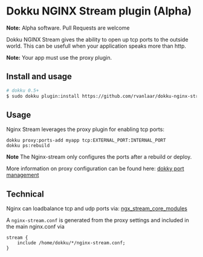 # Dokku NGINX Stream plugin (Alpha)

**Note:** Alpha software. Pull Requests are welcome

Dokku NGINX Stream gives the ability to open up tcp ports
to the outside world. This can be usefull when your application
speaks more than http.

**Note:** Your app must use the proxy plugin.

## Install and usage

```sh
# dokku 0.5+
$ sudo dokku plugin:install https://github.com/rvanlaar/dokku-nginx-stream.git
```
## Usage
Nginx Stream leverages the proxy plugin for enabling tcp ports:
```
dokku proxy:ports-add myapp tcp:EXTERNAL_PORT:INTERNAL_PORT
dokku ps:rebuild
```

**Note** The Nginx-stream only configures the ports after
a rebuild or deploy.

More information on proxy configuration can be found here:
[dokky port management](http://dokku.viewdocs.io/dokku/networking/port-management/)

## Technical

Nginx can loadbalance tcp and udp ports via:
[ngx_stream_core_modules](http://nginx.org/en/docs/stream/ngx_stream_core_module.html)

A `nginx-stream.conf` is generated from the proxy settings
and included in the main nginx.conf via
```
stream {
    include /home/dokku/*/nginx-stream.conf;
}
```
